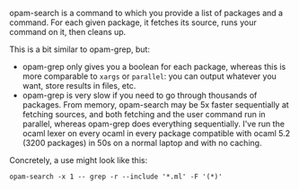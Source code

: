opam-search is a command to which you provide a list of packages and a command.  For
each given package, it fetches its source, runs your command on it, then cleans up.

This is a bit similar to opam-grep, but:

- opam-grep only gives you a boolean for each package, whereas this is more comparable
  to `xargs` or `parallel`: you can output whatever you want, store results in files,
  etc.
- opam-grep is very slow if you need to go through thousands of packages. From memory,
  opam-search may be 5x faster sequentially at fetching sources, and both fetching and
  the user command run in parallel, whereas opam-grep does everything sequentially.
  I've run the ocaml lexer on every ocaml in every package compatible with ocaml 5.2
  (3200 packages) in 50s on a normal laptop and with no caching.

Concretely, a use might look like this:

```
opam-search -x 1 -- grep -r --include '*.ml' -F '(*)'
```
